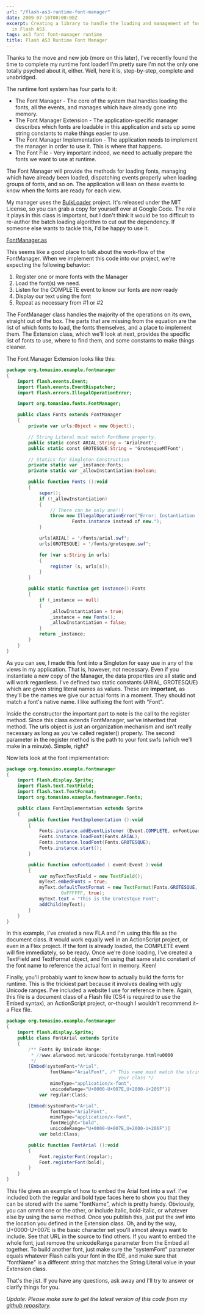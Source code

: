 ```yaml
---
url: "/flash-as3-runtime-font-manager"
date: 2009-07-16T00:00:00Z
excerpt: Creating a library to handle the loading and management of fonts at runtime
  in Flash AS3.
tags: as3 font font-manager runtime
title: Flash AS3 Runtime Font Manager
---
```


Thanks to the move and new job (more on this later), I've recently found
the time to complete my runtime font loader! I'm pretty sure I'm not the
only one totally psyched about it, either. Well, here it is,
step-by-step, complete and unabridged.

The runtime font system has four parts to it:

-   The Font Manager - The core of the system that handles loading the
    fonts, all the events, and manages which have already gone into
    memory.
-   The Font Manager Extension - The application-specific manager
    describes which fonts are loadable in this application and sets up
    some string constants to make things easier to use.
-   The Font Manager Implementation - The application needs to implement
    the manager in order to use it. This is where that happens.
-   The Font File - Very important indeed, we need to actually prepare
    the fonts we want to use at runtime.

The Font Manager will provide the methods for loading fonts, managing
which have already been loaded, dispatching events properly when loading
groups of fonts, and so on. The application will lean on these events to
know when the fonts are ready for each view.

My manager uses the [BulkLoader][] project. It's released under the MIT
License, so you can grab a copy for yourself over at Google Code. The
role it plays in this class is important, but I don't think it would be
too difficult to re-author the batch loading algorithm to cut out the
dependency. If someone else wants to tackle this, I'd be happy to use
it.

[FontManager.as](//github.com/jamestomasino/tomasino/blob/master/org/tomasino/fonts/FontManager.as)

This seems like a good place to talk about the work-flow of the
FontManager. When we implement this code into our project, we're
expecting the following behavior:

1.  Register one or more fonts with the Manager
2.  Load the font(s) we need.
3.  Listen for the COMPLETE event to know our fonts are now ready
4.  Display our text using the font
5.  Repeat as necessary from #1 or #2

The FontManager class handles the majority of the operations on its own,
straight out of the box. The parts that are missing from the equation
are the list of which fonts to load, the fonts themselves, and a place
to implement them. The Extension class, which we'll look at next,
provides the specific list of fonts to use, where to find them, and some
constants to make things cleaner.

The Font Manager Extension looks like this:

``` actionscript
package org.tomasino.example.fontmanager
{
	import flash.events.Event;
	import flash.events.EventDispatcher;
	import flash.errors.IllegalOperationError;

	import org.tomasino.fonts.FontManager;

	public class Fonts extends FontManager
	{
		private var urls:Object = new Object();

		// String Literal must match FontName property.
		public static const ARIAL:String = 'ArialFont';
		public static const GROTESQUE:String = 'GrotesqueMTFont';

		// Statics for Singleton Construction
		private static var _instance:Fonts;
		private static var _allowInstantiation:Boolean;

		public function Fonts ():void
		{
			super();
			if (!_allowInstantiation)
			{
				// There can be only one!!!
				throw new IllegalOperationError("Error: Instantiation failed: Use
						Fonts.instance instead of new.");
			}

			urls[ARIAL] = '/fonts/arial.swf';
			urls[GROTESQUE] = '/fonts/grotesque.swf';

			for (var s:String in urls)
			{
				register (s, urls[s]);
			}
		}

		public static function get instance():Fonts
		{
			if (_instance == null)
			{
				_allowInstantiation = true;
				_instance = new Fonts();
				_allowInstantiation = false;
			}
			return _instance;
		}
	}
}
```

As you can see, I made this font into a Singleton for easy use in any of
the views in my application. That is, however, not necessary. Even if
you instantiate a new copy of the Manager, the data properties are all
static and will work regardless. I've defined two static constants
(ARIAL, GROTESQUE) which are given string literal names as values. These
are **important**, as they'll be the
names we give our actual fonts in a moment. They should not match a
font's native name. I like suffixing the font with "Font".

Inside the constructor the important part to note is the call to the
register method. Since this class extends FontManager, we've inherited
that method. The urls object is just an organization mechanism and isn't
really necessary as long as you've called register() properly. The
second parameter in the register method is the path to your font swfs
(which we'll make in a minute). Simple, right?

Now lets look at the font implementation:

``` actionscript
package org.tomasino.example.fontmanager
{
	import flash.display.Sprite;
	import flash.text.TextField;
	import flash.text.TextFormat;
	import org.tomasino.example.fontmanager.Fonts;

	public class FontImplementation extends Sprite
	{
		public function FontImplementation ():void
		{
			Fonts.instance.addEventListener (Event.COMPLETE, onFontLoaded);
			Fonts.instance.loadFont(Fonts.ARIAL);
			Fonts.instance.loadFont(Fonts.GROTESQUE);
			Fonts.instance.start();
		}

		public function onFontLoaded ( event:Event ):void
		{
			var myTextTextField = new TextField();
			myText.embedFonts = true;
			myText.defaultTextFormat = new TextFormat(Fonts.GROTESQUE, 12,
					0xFFFFFF, true);
			myText.text = "This is the Grotestque Font";
			addChild(myText);
		}
	}
}
```

In this example, I've created a new FLA and I'm using this file as the
document class. It would work equally well in an ActionScript project,
or even in a Flex project. If the font is already loaded, the COMPLETE
event will fire immediately, so be ready. Once we're done loading, I've
created a TextField and TextFormat object, and I'm using that same
static constant of the font name to reference the actual font in memory.
Keen!

Finally, you'll probably want to know how to actually build the fonts
for runtime. This is the trickiest part because it involves dealing with
ugly Unicode ranges. I've included a website I use for reference in
here. Again, this file is a document class of a Flash file (CS4 is
required to use the Embed syntax), an ActionScript project, or–though I
wouldn't recommend it–a Flex file.

``` actionscript
package org.tomasino.example.fontmanager
{
	import flash.display.Sprite;
	public class FontArial extends Sprite
	{
		/** Fonts By Unicode Range:
		 * //www.alanwood.net/unicode/fontsbyrange.html#u0000
		 */
		[Embed(systemFont="Arial",
				fontName="ArialFont", /* This name must match the string literal in
										 your class */
				mimeType="application/x-font",
				unicodeRange="U+0000-U+007E,U+2000-U+206F")]
			var regular:Class;

		[Embed(systemFont="Arial",
				fontName="ArialFont",
				mimeType="application/x-font",
				fontWeight="bold",
				unicodeRange="U+0000-U+007E,U+2000-U+206F")]
			var bold:Class;

		public function FontArial ():void
		{
			Font.registerFont(regular);
			Font.registerFont(bold);
		}
	}
}
```

This file gives an example of how to embed the Arial font into a swf.
I've included both the regular and bold type faces here to show you that
they can be stored with the same "fontName", which is pretty handy.
Obviously, you can ommit one or the other, or include italic,
bold-italic, or whatever else by using the same method. Once you publish
this, just put the swf into the location you defined in the Extension
class. Oh, and by the way, U+0000-U+007E is the basic character set
you'll almost always want to include. See that URL in the source to find
others. If you want to embed the whole font, just remove the
unicodeRange parameter from the Embed all together. To build another
font, just make sure the "systemFont" parameter equals whatever Flash
calls your font in the IDE, and make sure that "fontName" is a different
string that matches the String Literal value in your Extension class.

That's the jist. If you have any questions, ask away and I'll try to
answer or clarify things for you.

*Update: Please make sure
to get the latest version of this code from my [github
repository][].*

  [BulkLoader]: //code.google.com/p/bulk-loader/
  [github repository]: //github.com/jamestomasino/tomasino/blob/master/org/tomasino/fonts/FontManager.as
